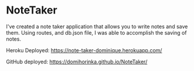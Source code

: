 # NoteTaker

I've created a note taker application that allows you to write notes and save them. Using routes, and db.json file, I was able to accomplish the saving of notes.

Heroku Deployed:
https://note-taker-dominique.herokuapp.com/

GitHub deployed:
https://domihorinka.github.io/NoteTaker/
